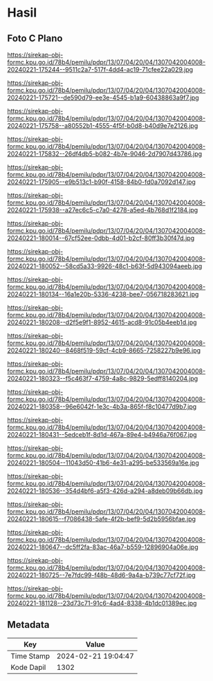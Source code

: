 # Hasil

## Foto C Plano

https://sirekap-obj-formc.kpu.go.id/78b4/pemilu/pdpr/13/07/04/20/04/1307042004008-20240221-175244--9511c2a7-517f-4dd4-ac19-71cfee22a029.jpg

https://sirekap-obj-formc.kpu.go.id/78b4/pemilu/pdpr/13/07/04/20/04/1307042004008-20240221-175721--de590d79-ee3e-4545-b1a9-60438863a9f7.jpg

https://sirekap-obj-formc.kpu.go.id/78b4/pemilu/pdpr/13/07/04/20/04/1307042004008-20240221-175758--a80552b1-4555-4f5f-b0d8-b40d9e7e2126.jpg

https://sirekap-obj-formc.kpu.go.id/78b4/pemilu/pdpr/13/07/04/20/04/1307042004008-20240221-175832--26df4db5-b082-4b7e-9046-2d7907d43786.jpg

https://sirekap-obj-formc.kpu.go.id/78b4/pemilu/pdpr/13/07/04/20/04/1307042004008-20240221-175905--e9b513c1-b90f-4158-84b0-fd0a7092d147.jpg

https://sirekap-obj-formc.kpu.go.id/78b4/pemilu/pdpr/13/07/04/20/04/1307042004008-20240221-175938--a27ec6c5-c7a0-4278-a5ed-4b768d1f2184.jpg

https://sirekap-obj-formc.kpu.go.id/78b4/pemilu/pdpr/13/07/04/20/04/1307042004008-20240221-180014--67cf52ee-0dbb-4d01-b2cf-80ff3b30f47d.jpg

https://sirekap-obj-formc.kpu.go.id/78b4/pemilu/pdpr/13/07/04/20/04/1307042004008-20240221-180052--58cd5a33-9926-48c1-b63f-5d943094aeeb.jpg

https://sirekap-obj-formc.kpu.go.id/78b4/pemilu/pdpr/13/07/04/20/04/1307042004008-20240221-180134--16a1e20b-5336-4238-bee7-056718283621.jpg

https://sirekap-obj-formc.kpu.go.id/78b4/pemilu/pdpr/13/07/04/20/04/1307042004008-20240221-180208--d2f5e9f1-8952-4615-acd8-91c05b4eeb1d.jpg

https://sirekap-obj-formc.kpu.go.id/78b4/pemilu/pdpr/13/07/04/20/04/1307042004008-20240221-180240--8468f519-59cf-4cb9-8665-7258227b9e96.jpg

https://sirekap-obj-formc.kpu.go.id/78b4/pemilu/pdpr/13/07/04/20/04/1307042004008-20240221-180323--f5c463f7-4759-4a8c-9829-5edff8140204.jpg

https://sirekap-obj-formc.kpu.go.id/78b4/pemilu/pdpr/13/07/04/20/04/1307042004008-20240221-180358--96e6042f-1e3c-4b3a-865f-f8c10477d9b7.jpg

https://sirekap-obj-formc.kpu.go.id/78b4/pemilu/pdpr/13/07/04/20/04/1307042004008-20240221-180431--5edceb1f-8d1d-467a-89e4-b4946a76f067.jpg

https://sirekap-obj-formc.kpu.go.id/78b4/pemilu/pdpr/13/07/04/20/04/1307042004008-20240221-180504--11043d50-41b6-4e31-a295-be533569a16e.jpg

https://sirekap-obj-formc.kpu.go.id/78b4/pemilu/pdpr/13/07/04/20/04/1307042004008-20240221-180536--354d4bf6-a5f3-426d-a294-a8deb09b66db.jpg

https://sirekap-obj-formc.kpu.go.id/78b4/pemilu/pdpr/13/07/04/20/04/1307042004008-20240221-180615--f7086438-5afe-4f2b-bef9-5d2b5956bfae.jpg

https://sirekap-obj-formc.kpu.go.id/78b4/pemilu/pdpr/13/07/04/20/04/1307042004008-20240221-180647--dc5ff2fa-83ac-46a7-b559-12896904a06e.jpg

https://sirekap-obj-formc.kpu.go.id/78b4/pemilu/pdpr/13/07/04/20/04/1307042004008-20240221-180725--7e7fdc99-f48b-48d6-9a4a-b739c77cf72f.jpg

https://sirekap-obj-formc.kpu.go.id/78b4/pemilu/pdpr/13/07/04/20/04/1307042004008-20240221-181128--23d73c71-91c6-4ad4-8338-4b1dc01389ec.jpg


## Metadata

| Key        | Value               |
| ---------- | ------------------- |
| Time Stamp | 2024-02-21 19:04:47 |
| Kode Dapil | 1302                |



